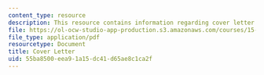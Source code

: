 ```yaml
---
content_type: resource
description: This resource contains information regarding cover letter.
file: https://ol-ocw-studio-app-production.s3.amazonaws.com/courses/15-279-management-communication-for-undergraduates-fall-2012/55ba8500eea91a15dc41d65ae8c1ca2f_MIT15_279F12_cover_letter.pdf
file_type: application/pdf
resourcetype: Document
title: Cover Letter
uid: 55ba8500-eea9-1a15-dc41-d65ae8c1ca2f
---
```

